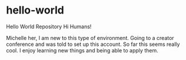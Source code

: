 # hello-world
Hello World Repository
Hi Humans!

Michelle her, I am new to this type of environment.  Going to a creator conference and was told to set up this account.  So far this seems really cool.
I enjoy learning new things and being able to apply them.

